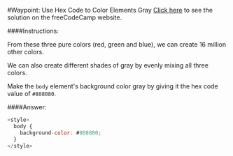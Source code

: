 #Waypoint: Use Hex Code to Color Elements Gray
<a href="http://freecodecamp.com/challenges/Waypoint:%20Use%20Hex%20Code%20to%20Color%20Elements%20Gray?solution=%3Cstyle%3E%0A%20%20body%20%7B%0A%20%20%20%20background-color%3A%20%23808080%3B%0A%20%20%7D%0A%3C%2Fstyle%3E%0A" target="_blank">Click here</a> to see the solution on the freeCodeCamp website.


####Instructions:
<p class="wrappable negative-10">From these three pure colors (red, green and blue), we can create 16 million other colors.</p><p class="wrappable negative-10">We can also create different shades of gray by evenly mixing all three colors.</p><p class="wrappable negative-10">Make the <code>body</code> element&apos;s background color gray by giving it the hex code value of <code>#808080</code>.</p><div class="negative-bottom-margin-30"></div>


####Answer:
```javascript
<style>
  body {
    background-color: #808080;
  }
</style>

```